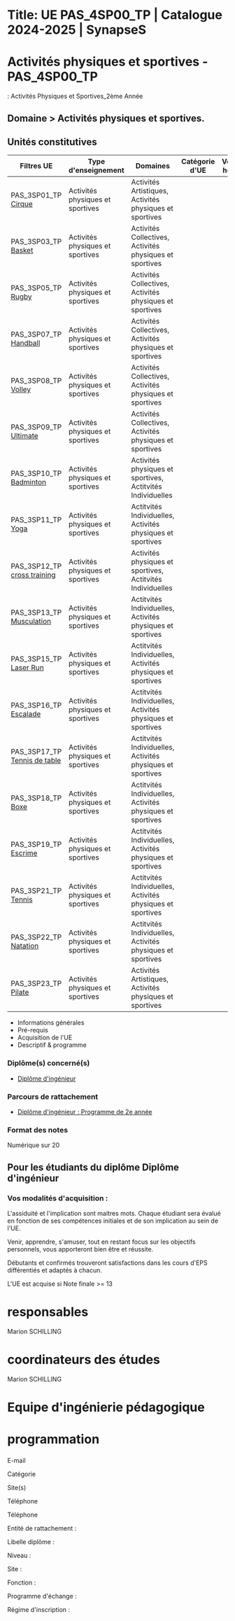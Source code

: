 # Title: UE PAS_4SP00_TP | Catalogue 2024-2025 | SynapseS

#  [ ](/catalogue/2024-2025) Activités physiques et sportives \- PAS_4SP00_TP
: Activités Physiques et Sportives_2ème Année

## Domaine > Activités physiques et sportives.

##  Unités constitutives

Filtres  UE | Type d'enseignement | Domaines | Catégorie d'UE | Volume horaire | Responsables | Site pédagogique  
---|---|---|---|---|---|---  
PAS_3SP01_TP [Cirque](/catalogue/2024-2025/ue/22255/PAS-3SP01-TP-cirque "Cirque") | Activités physiques et sportives | Activités Artistiques, Activités physiques et sportives |  |  | Marion SCHILLING |   
PAS_3SP03_TP [Basket](/catalogue/2024-2025/ue/22256/PAS-3SP03-TP-basket "Basket") | Activités physiques et sportives | Activités Collectives, Activités physiques et sportives |  |  | Marion SCHILLING |   
PAS_3SP05_TP [Rugby](/catalogue/2024-2025/ue/22258/PAS-3SP05-TP-rugby "Rugby") | Activités physiques et sportives | Activités Collectives, Activités physiques et sportives |  |  | Marion SCHILLING |   
PAS_3SP07_TP [Handball](/catalogue/2024-2025/ue/24988/PAS-3SP07-TP-handball "Handball") | Activités physiques et sportives | Activités Collectives, Activités physiques et sportives |  |  | Marion SCHILLING |   
PAS_3SP08_TP [Volley](/catalogue/2024-2025/ue/22261/PAS-3SP08-TP-volley "Volley") | Activités physiques et sportives | Activités Collectives, Activités physiques et sportives |  |  | Marion SCHILLING |   
PAS_3SP09_TP [Ultimate](/catalogue/2024-2025/ue/22262/PAS-3SP09-TP-ultimate "Ultimate") | Activités physiques et sportives | Activités Collectives, Activités physiques et sportives |  |  | Marion SCHILLING |   
PAS_3SP10_TP [Badminton](/catalogue/2024-2025/ue/22263/PAS-3SP10-TP-badminton "Badminton") | Activités physiques et sportives | Activités physiques et sportives, Actitvités Individuelles |  |  | Marion SCHILLING |   
PAS_3SP11_TP [Yoga](/catalogue/2024-2025/ue/22264/PAS-3SP11-TP-yoga "Yoga") | Activités physiques et sportives | Actitvités Individuelles, Activités physiques et sportives |  |  | Marion SCHILLING |   
PAS_3SP12_TP [cross training](/catalogue/2024-2025/ue/22265/PAS-3SP12-TP-cross-training "cross training") | Activités physiques et sportives | Activités physiques et sportives, Actitvités Individuelles |  |  | Marion SCHILLING |   
PAS_3SP13_TP [Musculation](/catalogue/2024-2025/ue/22266/PAS-3SP13-TP-musculation "Musculation") | Activités physiques et sportives | Actitvités Individuelles, Activités physiques et sportives |  |  | Marion SCHILLING |   
PAS_3SP15_TP [Laser Run](/catalogue/2024-2025/ue/22268/PAS-3SP15-TP-laser-run "Laser Run") | Activités physiques et sportives | Actitvités Individuelles, Activités physiques et sportives |  |  | Marion SCHILLING |   
PAS_3SP16_TP [Escalade](/catalogue/2024-2025/ue/22269/PAS-3SP16-TP-escalade "Escalade") | Activités physiques et sportives | Actitvités Individuelles, Activités physiques et sportives |  |  | Marion SCHILLING |   
PAS_3SP17_TP [Tennis de table](/catalogue/2024-2025/ue/22270/PAS-3SP17-TP-tennis-de-table "Tennis de table") | Activités physiques et sportives | Actitvités Individuelles, Activités physiques et sportives |  |  | Marion SCHILLING |   
PAS_3SP18_TP [Boxe](/catalogue/2024-2025/ue/22271/PAS-3SP18-TP-boxe "Boxe") | Activités physiques et sportives | Actitvités Individuelles, Activités physiques et sportives |  |  | Marion SCHILLING |   
PAS_3SP19_TP [Escrime](/catalogue/2024-2025/ue/22272/PAS-3SP19-TP-escrime "Escrime") | Activités physiques et sportives | Actitvités Individuelles, Activités physiques et sportives |  |  | Marion SCHILLING |   
PAS_3SP21_TP [Tennis](/catalogue/2024-2025/ue/24945/PAS-3SP21-TP-tennis "Tennis") | Activités physiques et sportives | Actitvités Individuelles, Activités physiques et sportives |  |  | Marion SCHILLING |   
PAS_3SP22_TP [Natation](/catalogue/2024-2025/ue/24981/PAS-3SP22-TP-natation "Natation") | Activités physiques et sportives | Actitvités Individuelles, Activités physiques et sportives |  |  | Marion SCHILLING |   
PAS_3SP23_TP [Pilate](/catalogue/2024-2025/ue/24984/PAS-3SP23-TP-pilate "Pilate") | Activités physiques et sportives | Activités Artistiques, Activités physiques et sportives |  |  | Marion SCHILLING |   
  
  * Informations générales
  * Pré-requis
  * Acquisition de l'UE
  * Descriptif & programme

### Diplôme(s) concerné(s)

  * [Diplôme d'ingénieur](/catalogue/2024-2025/diplome/4/ING-diplome-d-ingenieur)

### Parcours de rattachement

  * [Diplôme d'ingénieur : Programme de 2e année](/catalogue/2024-2025/parcours/1366/ING-2A-diplome-d-ingenieur-programme-de-2e-annee)

### Format des notes

Numérique sur 20

## Pour les étudiants du diplôme Diplôme d'ingénieur

### Vos modalités d'acquisition :

L'assiduité et l'implication sont maitres mots. Chaque étudiant sera évalué en
fonction de ses compétences initiales et de son implication au sein de l'UE.

Venir, apprendre, s'amuser, tout en restant focus sur les objectifs
personnels, vous apporteront bien être et réussite.

Débutants et confirmés trouveront satisfactions dans les cours d'EPS
différentiés et adaptés à chacun.

L'UE est acquise si Note finale >= 13

# responsables

Marion SCHILLING

# coordinateurs des études

Marion SCHILLING

# Equipe d'ingénierie pédagogique

# programmation

###

E-mail

Catégorie

Site(s)

Téléphone

Téléphone

Entité de rattachement :

Libelle diplôme :

Niveau :

Site :

Fonction :

Programme d'échange :

Régime d'inscription :

